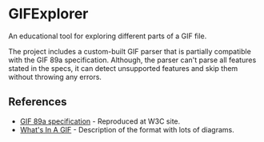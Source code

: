 # GIFExplorer

An educational tool for exploring different parts of a GIF file.

The project includes a custom-built GIF parser that is partially compatible with the GIF 89a specification. Although, the parser can't parse all features stated in the specs, it can detect unsupported features and skip them without throwing any errors. 

## References
- [GIF 89a specification](https://www.w3.org/Graphics/GIF/spec-gif89a.txt) - Reproduced at W3C site.
- [What's In A GIF](https://www.matthewflickinger.com/lab/whatsinagif/) - Description of the format with lots of diagrams.
